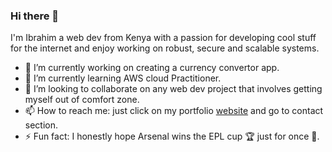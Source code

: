 ### Hi there 👋 

I'm Ibrahim a web dev from Kenya with a passion for developing cool stuff for the internet and enjoy working on robust, secure and scalable systems.

- 🔭 I’m currently working on creating a currency convertor app. 
- 🌱 I’m currently learning AWS cloud Practitioner. 
- :open_hands: I’m looking to collaborate on any web dev project that involves getting myself out of comfort zone.
- 📫 How to reach me: just click on my portfolio [website](https://ibrahim-yusuf.netlify.app/) and go to contact section.
- ⚡ Fun fact: I honestly hope Arsenal wins the EPL cup :trophy: just for once :pray:.

